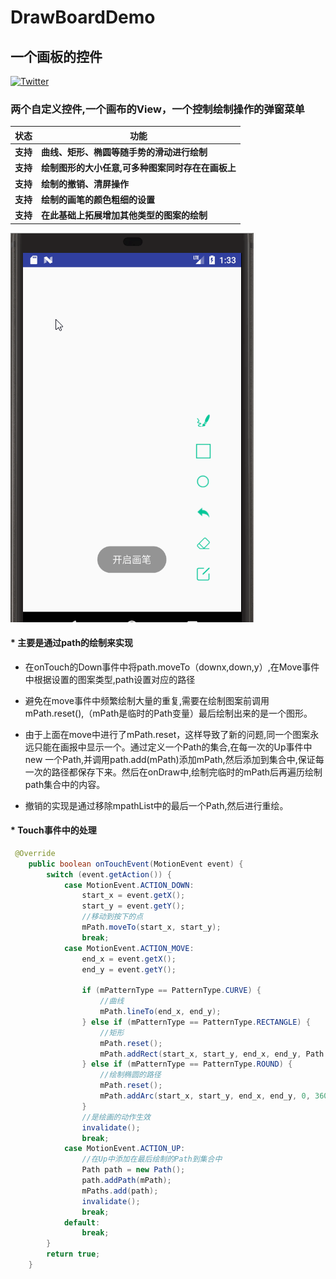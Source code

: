 # DrawBoardDemo
## 一个画板的控件
[![Twitter](https://img.shields.io/badge/Gradle-3.0.1-red.svg)](https://twitter.com/intent/tweet?text=Wow:&url=https%3A%2F%2Fimg.shields.io%2Fbadge%2FGradle-3.0.1-red.svg)


### 两个自定义控件,一个画布的View，一个控制绘制操作的弹窗菜单

状态 | 功能
-------- | ---
**支持**|**曲线、矩形、椭圆等随手势的滑动进行绘制**
**支持**|**绘制图形的大小任意,可多种图案同时存在在画板上**
**支持**|**绘制的撤销、清屏操作**
**支持**|**绘制的画笔的颜色粗细的设置**
**支持**|**在此基础上拓展增加其他类型的图案的绘制**

 ![image](https://github.com/kevin321happy/DrawBoardDemo/blob/master/app/src/main/gif/draw_board.gif)

#### * 主要是通过path的绘制来实现
- 在onTouch的Down事件中将path.moveTo（downx,down,y）,在Move事件中根据设置的图案类型,path设置对应的路径

- 避免在move事件中频繁绘制大量的重复,需要在绘制图案前调用mPath.reset(),（mPath是临时的Path变量）最后绘制出来的是一个图形。

- 由于上面在move中进行了mPath.reset，这样导致了新的问题,同一个图案永远只能在画报中显示一个。通过定义一个Path的集合,在每一次的Up事件中new 一个Path,并调用path.add(mPath)添加mPath,然后添加到集合中,保证每一次的路径都保存下来。然后在onDraw中,绘制完临时的mPath后再遍历绘制path集合中的内容。

- 撤销的实现是通过移除mpathList中的最后一个Path,然后进行重绘。

#### * Touch事件中的处理
```java
 @Override
    public boolean onTouchEvent(MotionEvent event) {
        switch (event.getAction()) {
            case MotionEvent.ACTION_DOWN:
                start_x = event.getX();
                start_y = event.getY();
                //移动到按下的点
                mPath.moveTo(start_x, start_y);
                break;
            case MotionEvent.ACTION_MOVE:
                end_x = event.getX();
                end_y = event.getY();

                if (mPatternType == PatternType.CURVE) {
                    //曲线
                    mPath.lineTo(end_x, end_y);
                } else if (mPatternType == PatternType.RECTANGLE) {
                    //矩形
                    mPath.reset();
                    mPath.addRect(start_x, start_y, end_x, end_y, Path.Direction.CCW);
                } else if (mPatternType == PatternType.ROUND) {
                    //绘制椭圆的路径
                    mPath.reset();
                    mPath.addArc(start_x, start_y, end_x, end_y, 0, 360);
                }
                //是绘画的动作生效
                invalidate();
                break;
            case MotionEvent.ACTION_UP:
                //在Up中添加在最后绘制的Path到集合中
                Path path = new Path();
                path.addPath(mPath);
                mPaths.add(path);
                invalidate();
                break;
            default:
                break;
        }
        return true;
    }

```

